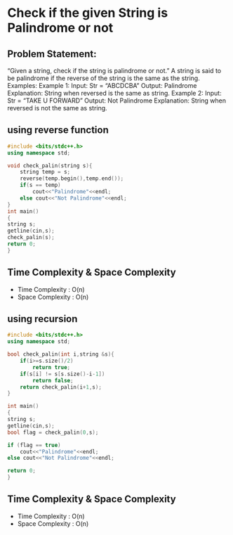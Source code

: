 # Check if the given String is Palindrome or not

## Problem Statement: 
“Given a string, check if the string is palindrome or not.”  A string is said to be palindrome if the reverse of the string is the same as the string.
Examples:
Example 1:
Input: Str =  “ABCDCBA”
Output: Palindrome
Explanation: String when reversed is the same as string.
Example 2:
Input: Str = “TAKE U FORWARD”
Output: Not Palindrome
Explanation: String when reversed is not the same as string.


## using reverse function 

```cpp
#include <bits/stdc++.h>
using namespace std;

void check_palin(string s){
    string temp = s;
    reverse(temp.begin(),temp.end());
    if(s == temp)
        cout<<"Palindrome"<<endl;
    else cout<<"Not Palindrome"<<endl;   
}
int main()
{
string s;
getline(cin,s);
check_palin(s);
return 0;
}
```
## Time Complexity & Space Complexity
- Time Complexity : O(n)
- Space Complexity : O(n)

## using recursion

```cpp
#include <bits/stdc++.h>
using namespace std;

bool check_palin(int i,string &s){
    if(i>=s.size()/2)
        return true;
    if(s[i] != s[s.size()-i-1])
        return false;
    return check_palin(i+1,s);
}

int main()
{
string s;
getline(cin,s);
bool flag = check_palin(0,s);

if (flag == true)
    cout<<"Palindrome"<<endl;
else cout<<"Not Palindrome"<<endl;

return 0;
}

```

## Time Complexity & Space Complexity
- Time Complexity : O(n)
- Space Complexity : O(n)